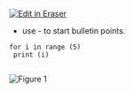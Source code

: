 [![Edit in Eraser](https://firebasestorage.googleapis.com/v0/b/second-petal-295822.appspot.com/o/images%2Fgithub%2FOpen%20in%20Eraser.svg?alt=media&token=968381c8-a7e7-472a-8ed6-4a6626da5501)](https://app.eraser.io/workspace/ekUFuLkEIRU8z03zj23S)
- use - to start bulletin points. 
```
for i in range (5)
 print (i)
 
```
![Figure 1](https://eraser.imgix.net/workspaces/ekUFuLkEIRU8z03zj23S/GAZhstmiUibJ42pbxtFUY9mhSrO2/---figure---AXQ3KDbAHbQ0DXj1EbyKbg.svg?ixlib=js-3.7.0 "Figure 1")






<!--- Eraser file: https://app.eraser.io/workspace/ekUFuLkEIRU8z03zj23S --->